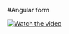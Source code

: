 #Angular form

[![Watch the video](https://cultura.rs.gov.br/upload/recortes/carga20190401/03110143_57625_GDO.jpg)](https://drive.google.com/file/d/13E4le0Shk4CtOU-iQjvjRofPV-QPAMpL/view?usp=sharing)
